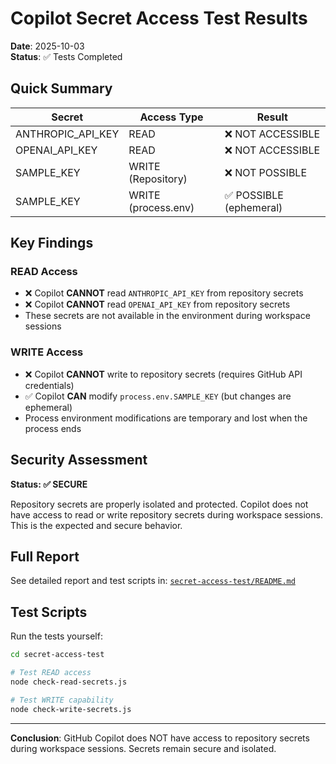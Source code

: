 # Copilot Secret Access Test Results

**Date**: 2025-10-03  
**Status**: ✅ Tests Completed

## Quick Summary

| Secret | Access Type | Result |
|--------|-------------|--------|
| ANTHROPIC_API_KEY | READ | ❌ NOT ACCESSIBLE |
| OPENAI_API_KEY | READ | ❌ NOT ACCESSIBLE |
| SAMPLE_KEY | WRITE (Repository) | ❌ NOT POSSIBLE |
| SAMPLE_KEY | WRITE (process.env) | ✅ POSSIBLE (ephemeral) |

## Key Findings

### READ Access
- ❌ Copilot **CANNOT** read `ANTHROPIC_API_KEY` from repository secrets
- ❌ Copilot **CANNOT** read `OPENAI_API_KEY` from repository secrets
- These secrets are not available in the environment during workspace sessions

### WRITE Access
- ❌ Copilot **CANNOT** write to repository secrets (requires GitHub API credentials)
- ✅ Copilot **CAN** modify `process.env.SAMPLE_KEY` (but changes are ephemeral)
- Process environment modifications are temporary and lost when the process ends

## Security Assessment

**Status: ✅ SECURE**

Repository secrets are properly isolated and protected. Copilot does not have access to read or write repository secrets during workspace sessions. This is the expected and secure behavior.

## Full Report

See detailed report and test scripts in: [`secret-access-test/README.md`](./secret-access-test/README.md)

## Test Scripts

Run the tests yourself:

```bash
cd secret-access-test

# Test READ access
node check-read-secrets.js

# Test WRITE capability  
node check-write-secrets.js
```

---

**Conclusion**: GitHub Copilot does NOT have access to repository secrets during workspace sessions. Secrets remain secure and isolated.
